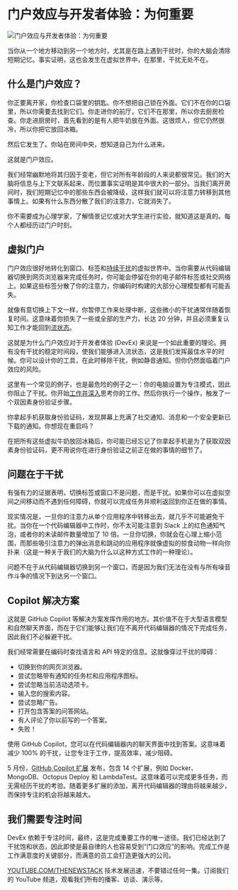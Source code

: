 # 门户效应与开发者体验：为何重要
![门户效应与开发者体验：为何重要](https://cdn.thenewstack.io/media/2024/08/4839ec56-doorway-1024x576.jpg)

当你从一个地方移动到另一个地方时，尤其是在路上遇到干扰时，你的大脑会清除短期记忆。事实证明，这也会发生在虚拟世界中，在那里，干扰无处不在。

## 什么是门户效应？
你正要离开家，你检查口袋里的钥匙。你不想把自己锁在外面。它们不在你的口袋里，所以你需要去找到它们。你走进你的前厅，它们不在那里，所以你去厨房检查。你走进厨房时，首先看到的是有人把牛奶放在外面。这很烦人，但它仍然很冷，所以你把它放回冰箱。

然后它发生了。你站在房间中央，想知道自己为什么进来。

这就是门户效应。

我们经常幽默地将其归因于变老，但它对所有年龄段的人来说都很常见。我们的大脑将信息与上下文联系起来，而位置事实证明是其中很大的一部分。当我们离开房间时，我们短期记忆中的那些东西会被降级，这样我们就可以将注意力转移到其他事情上。如果有什么东西分散了我们的注意力，它就消失了。

你不需要成为心理学家，了解情景记忆或对大学生进行实验，就知道这是真的。每个人都经历过门户时刻。

## 虚拟门户
门户效应很好地转化到窗口、标签和[持续干扰](https://thenewstack.io/will-google-thrive-in-the-distraction-free-tech-universe/)的虚拟世界中。当你需要从代码编辑器切换到网页浏览器来完成任务时，你可能会停留在你的电子邮件标签或社交网络上。如果这些标签分散了你的注意力，你编码时构建的大部分心理模型都有可能丢失。

就像有意切换上下文一样，你暂停工作来处理中断，这些微小的干扰通常伴随着恢复时间。这意味着你损失了一些或全部的生产力，长达 20 分钟，并且必须重复认知工作才能回到[流状态](https://thenewstack.io/are-you-delivering-on-developer-experience/)。

这就是为什么门户效应对于开发者体验 (DevEx) 来说是一个如此重要的理论。拥有没有干扰的稳定时间段，使我们能够进入流状态，这是我们发挥最佳水平的时候。你可以设计你的工具，在此时移除干扰，例如静音通知。但你仍然面临着门户效应的风险。

这里有一个常见的例子，也是最危险的例子之一：你的电脑设置为专注模式，因此你阻止了干扰。你开始[工作并深入](https://thenewstack.io/deep-work-a-better-way-to-measure-developer-velocity/)思考你的工作。然后你执行一个操作，触发了一个双因素身份验证步骤。

你拿起手机获取身份验证码，发现屏幕上充满了社交通知、消息和一个安全更新已下载的通知。你想现在重启吗？

在把所有这些虚拟牛奶放回冰箱后，你可能已经忘记了你拿起手机是为了获取双因素身份验证码，更不用说你在进行身份验证之前正在做的事情的细节了。

## 问题在于干扰
有强有力的证据表明，切换标签或窗口不是问题，而是干扰。如果你可以在虚拟空间之间移动而不遇到任何障碍，你就可以完成任务并顺利返回到你正在做的事情。

现实情况是，一旦你的注意力从单个应用程序中转移出去，就几乎不可能避免干扰。当你在一个代码编辑器中工作时，你不太可能注意到 Slack 上的红色通知气泡，或者你的未读邮件数量增加了 10 倍。一旦你切换，你就会在心理上缩小范围，而那些吸引注意力的弹出消息和跳动的应用程序就像虚拟的掠食动物一样向你扑来（这是一种关于我们的大脑为什么以这种方式工作的一种理论）。

问题不在于从代码编辑器切换到另一个窗口，而是因为我们无法在没有与所有噪音作斗争的情况下到达另一个窗口。

## Copilot 解决方案
这就是 GitHub Copilot 等解决方案发挥作用的地方。其价值不在于大型语言模型和自然聊天界面，而在于它们能够让我们在不离开代码编辑器的情况下完成任务，因此我们不必躲避干扰。

我们经常需要在编码时查找语言和 API 特定的信息。这就像穿过干扰的障碍：

- 切换到你的网页浏览器。
- 尝试忽略带有通知的任务栏和应用程序图标。
- 尝试忽略当前活动选项卡。
- 输入您的搜索内容。
- 尝试忽略广告。
- 打开包含答案的问答网站。
- 有人评论了你以前写的一个答案。
- 失败！

使用 GitHub Copilot，您可以在代码编辑器内的聊天界面中找到答案。这意味着减少 100% 的干扰，让您专注于工作，提高效率，减少阻碍。

5 月份，[GitHub Copilot 扩展](https://github.blog/news-insights/product-news/introducing-github-copilot-extensions/) 发布，包含 14 个扩展，例如 Docker、MongoDB、Octopus Deploy 和 LambdaTest。这意味着可以完成更多任务，而无需经历干扰的考验。随着更多扩展的添加，离开代码编辑器的理由将越来越少，而保持专注的机会将越来越大。

## 我们需要专注时间
DevEx 依赖于专注时间，最终，这是完成重要工作的唯一途径。我们已经达到了干扰饱和状态，因此即使是最自律的人也容易受到“门口效应”的影响。完成工作是工作满意度的关键部分，而满意的员工会打造更强大的公司。

[YOUTUBE.COM/THENEWSTACK](https://youtube.com/thenewstack?sub_confirmation=1)
技术发展迅速，不要错过任何一集。订阅我们的 YouTube 频道，观看我们所有的播客、访谈、演示等。